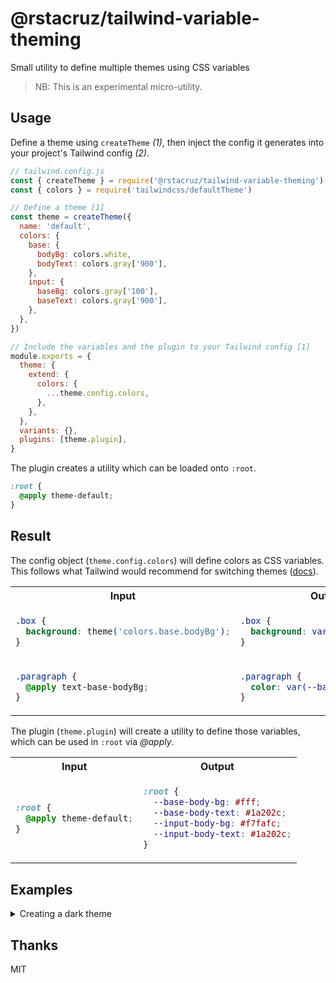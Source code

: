 # @rstacruz/tailwind-variable-theming

Small utility to define multiple themes using CSS variables

> NB: This is an experimental micro-utility.

## Usage

Define a theme using `createTheme` _(1)_, then inject the config it generates into your project's Tailwind config _(2)_.

```js
// tailwind.config.js
const { createTheme } = require('@rstacruz/tailwind-variable-theming')
const { colors } = require('tailwindcss/defaultTheme')

// Define a theme [1]
const theme = createTheme({
  name: 'default',
  colors: {
    base: {
      bodyBg: colors.white,
      bodyText: colors.gray['900'],
    },
    input: {
      baseBg: colors.gray['100'],
      baseText: colors.gray['900'],
    },
  },
})

// Include the variables and the plugin to your Tailwind config [1]
module.exports = {
  theme: {
    extend: {
      colors: {
        ...theme.config.colors,
      },
    },
  },
  variants: {},
  plugins: [theme.plugin],
}
```

The plugin creates a utility which can be loaded onto `:root`.

```css
:root {
  @apply theme-default;
}
```

## Result

The config object (`theme.config.colors`) will define colors as CSS variables. This follows what Tailwind would recommend for switching themes ([docs](https://tailwindcss.com/docs/customizing-colors/#naming-your-colors)).

<table>
<tr>
<th>Input</th>
<th>Output</th>
</tr>

<tr>
<td>

```css
.box {
  background: theme('colors.base.bodyBg');
}
```

</td>
<td>

```css
.box {
  background: var(--base-body-bg);
}
```

</td>
</tr>

<tr>
<td>

```css
.paragraph {
  @apply text-base-bodyBg;
}
```

</td>
<td>

```css
.paragraph {
  color: var(--base-body-bg);
}
```

</td>
</tr>
</table>

The plugin (`theme.plugin`) will create a utility to define those variables, which can be used in `:root` via _@apply_.

<table>
<tr>
<th>Input</th>
<th>Output</th>
</tr>

<tr>
<td>

```css
:root {
  @apply theme-default;
}
```

</td>
<td>

```css
:root {
  --base-body-bg: #fff;
  --base-body-text: #1a202c;
  --input-body-bg: #f7fafc;
  --input-body-text: #1a202c;
}
```

</td>
</tr>
</table>

## Examples

<details>
<summary>Creating a dark theme</summary>

Two themes can be defined for `default` and `dark` themes.

```js
// Define themes
const defaultTheme = createTheme({
  name: 'default',
  colors: {
    /*...*/
  },
})

const darkTheme = createTheme({
  name: 'dark',
  colors: {
    /*...*/
  },
})

// Include the variables and the plugin to your Tailwind config
module.exports = {
  theme: {
    extend: {
      colors: {
        // Only one will be needed here
        ...defaultTheme.config.colors,
      },
    },
  },
  variants: {},
  plugins: [defaultTheme.plugin, darkTheme.plugin],
}
```

CSS media queries can be used to define an alternate theme.

```css
:root {
  @apply theme-default;

  @media (prefers-color-scheme: dark) {
    @apply theme-dark;
  }
}
```

</details>

## Thanks

MIT

